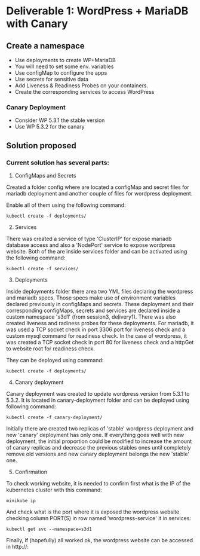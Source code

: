 # Deliverable 1: WordPress + MariaDB with Canary

## Create a namespace

* Use deployments to create WP+MariaDB
* You will need to set some env. variables
* Use configMap to configure the apps
* Use secrets for sensitive data
* Add Liveness & Readiness Probes on your containers.
* Create the corresponding services to access WordPress

### Canary Deployment

* Consider WP 5.3.1 the stable version
* Use WP 5.3.2 for the canary


## Solution proposed

### Current solution has several parts:

1. ConfigMaps and Secrets

Created a folder config where are located a configMap and secret files for mariadb deployment and another couple of files for wordpress deployment.

Enable all of them using the following command:

```
kubectl create -f deployments/
```

2. Services

There was created a service of type 'ClusterIP' for expose mariadb database access and also a 'NodePort' service to expose wordpress website. Both of the are inside services folder and can be activated using the following command:

```
kubectl create -f services/
```

3. Deployments

Inside deployments folder there area two YML files declaring the wordpress and mariadb specs. Those specs make use of environment variables declared previously in configMaps and secrets. These deployment and their corresponding configMaps, secrets and services are declared inside a custom namespace 's3d1' (from session3, delivery1). 
There was also created liveness and radiness probes for these deployments. For mariadb, it was used a TCP socket check in port 3306 port for liveness check and a custom mysql command for readiness check. In the case of wordpress, it was created a TCP socket check in port 80 for liveness check and a httpGet to website root for readiness check.

They can be deployed using command:

```
kubectl create -f deployments/
```

4. Canary deployment

Canary deployment was created to update wordpress version from 5.3.1 to 5.3.2. It is located in canary-deployment folder and can be deployed using following command:

```
kubectl create -f canary-deployment/
```

Initially there are created two replicas of 'stable' wordpress deployment and new 'canary' deployment has only one. If everything goes well with new deployment, the initial proportion could be modified to increase the amount of canary replicas and decrease the previous stables ones until completely remove old versions and new canary deployment belongs the new 'stable' one.

5. Confirmation

To check working website, it is needed to confirm first what is the IP of the kubernetes cluster with this command:

```
minikube ip
```

And check what is the port where it is exposed the wordpress website checking column PORT(S) in row named 'wordpress-service' it in services:

```
kubectl get svc --namespace=s3d1
```

Finally, if (hopefully) all worked ok, the wordpress website can be accessed in http://<minikube-ip>:<wordpress-service-port>